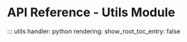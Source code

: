 # API Reference - Utils Module

::: utils
    handler: python
    rendering:
      show_root_toc_entry: false